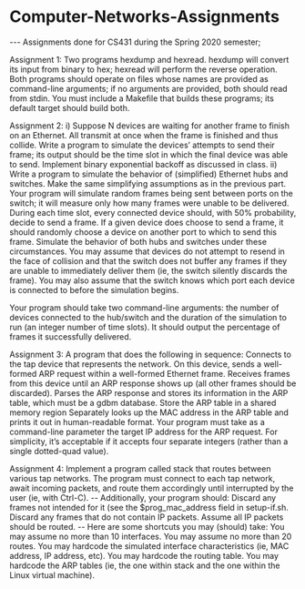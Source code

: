 # Computer-Networks-Assignments
--- Assignments done for CS431 during the Spring 2020 semester;

Assignment 1: Two programs hexdump and hexread.
hexdump will convert its input from binary to hex; hexread will perform the reverse operation. 
Both programs should operate on files whose names are provided as command-line arguments;
if no arguments are provided, both should read from stdin. 
You must include a Makefile that builds these programs; its default target should build both.

Assignment 2: 
i) Suppose N devices are waiting for another frame to finish on an Ethernet. All transmit at once when the frame is finished and thus collide.
Write a program to simulate the devices’ attempts to send their frame; its output should be the time slot in which the final device was able to send.
Implement binary exponential backoff as discussed in class.
ii) Write a program to simulate the behavior of (simplified) Ethernet hubs and switches. Make the same simplifying assumptions as in the previous part.
Your program will simulate random frames being sent between ports on the switch; it will measure only how many frames were unable to be delivered.
During each time slot, every connected device should, with 50% probability, decide to send a frame.
If a given device does choose to send a frame, it should randomly choose a device on another port to which to send this frame.
Simulate the behavior of both hubs and switches under these circumstances.
You may assume that devices do not attempt to resend in the face of collision and that the switch does not buffer any frames 
if they are unable to immediately deliver them (ie, the switch silently discards the frame). 
You may also assume that the switch knows which port each device is connected to before the simulation begins.

Your program should take two command-line arguments: the number of devices connected to the hub/switch and the duration of the simulation to run (an integer number of time slots). It should output the percentage of frames it successfully delivered.

Assignment 3:
A program that does the following in sequence:
Connects to the tap device that represents the network.
On this device, sends a well-formed ARP request within a well-formed Ethernet frame.
Receives frames from this device until an ARP response shows up (all other frames should be discarded).
Parses the ARP response and stores its information in the ARP table, which must be a gdbm database.
Store the ARP table in a shared memory region
Separately looks up the MAC address in the ARP table and prints it out in human-readable format.
Your program must take as a command-line parameter the target IP address for the ARP request.
For simplicity, it’s acceptable if it accepts four separate integers (rather than a single dotted-quad value).

Assignment 4:
Implement a program called stack that routes between various tap networks.
The program must connect to each tap network, await incoming packets, and route them accordingly until interrupted by the user (ie, with Ctrl-C).
-- Additionally, your program should:
Discard any frames not intended for it (see the $prog_mac_address field in setup-if.sh.
Discard any frames that do not contain IP packets.
Assume all IP packets should be routed.
-- Here are some shortcuts you may (should) take:
You may assume no more than 10 interfaces.
You may assume no more than 20 routes.
You may hardcode the simulated interface characteristics (ie, MAC address, IP address, etc).
You may hardcode the routing table.
You may hardcode the ARP tables (ie, the one within stack and the one within the Linux virtual machine).
